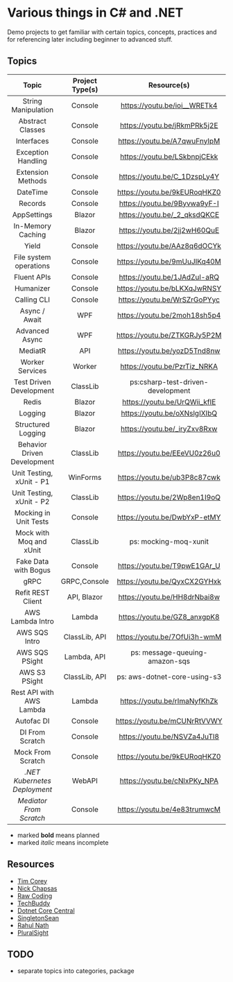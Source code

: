 # Various things in C# and .NET

Demo projects to get familiar with certain topics, concepts, practices and for referencing later including beginner to
advanced stuff.

## Topics

|            Topic             | Project Type(s) |            Resource(s)            |                  Project Name                  |           External Libs/Packages           |
|:----------------------------:|:---------------:|:---------------------------------:|:----------------------------------------------:|:------------------------------------------:|
|     String Manipulation      |     Console     |   https://youtu.be/ioi__WRETk4    |              String_Manipulation               |                    None                    |
|       Abstract Classes       |     Console     |   https://youtu.be/jRkmPRk5j2E    |              Abstract_Classes ...              |                    None                    |
|          Interfaces          |     Console     |   https://youtu.be/A7qwuFnyIpM    |                 Interfaces ...                 |                    None                    |
|      Exception Handling      |     Console     |   https://youtu.be/LSkbnpjCEkk    |               ExceptionsDemo ...               |                    None                    |
|      Extension Methods       |     Console     |   https://youtu.be/C_1DzspLy4Y    |                 ExtensionDemo                  |                    None                    |
|           DateTime           |     Console     |   https://youtu.be/9kEURoqHKZ0    |                    DateTime                    |                    None                    |
|           Records            |     Console     |   https://youtu.be/9Byvwa9yF-I    |                   RecordDemo                   |                    None                    |
|         AppSettings          |     Blazor      |   https://youtu.be/_2_qksdQKCE    |                AppSettingsDemo                 |                    None                    |
|      In-Memory Caching       |     Blazor      |   https://youtu.be/2jj2wH60QuE    |              InMemoryCaching ...               |    Microsoft.Extensions.Caching.Memory     |
|            Yield             |     Console     |   https://youtu.be/AAz8q6dOCYk    |                   YieldDemo                    |                    None                    |
|    File system operations    |     Console     |   https://youtu.be/9mUuJIKq40M    |                 FileSystemDemo                 |                    None                    |
|         Fluent APIs          |     Console     |   https://youtu.be/1JAdZul-aRQ    |               CreatingFluentAPIs               |                    None                    |
|          Humanizer           |     Console     |   https://youtu.be/bLKXqJwRNSY    |                 HumanizerDemo                  |               Humanizer.Core               |
|         Calling CLI          |     Console     |   https://youtu.be/WrSZrGoPYyc    |                   CallingCli                   |                  CliWrap                   |
|        Async / Await         |       WPF       |   https://youtu.be/2moh18sh5p4    |               Async_Programming                |                    None                    |
|        Advanced Async        |       WPF       |   https://youtu.be/ZTKGRJy5P2M    |                 Async_Advanced                 |                    None                    |
|           MediatR            |       API       |   https://youtu.be/yozD5Tnd8nw    | MediatRDemo [R](MediatRDemo_Library/README.MD) |                  MediatR                   |
|       Worker Services        |     Worker      |   https://youtu.be/PzrTiz_NRKA    |            WorkerService_Microsoft             |                  Serilog                   |
|   Test Driven Development    |    ClassLib     | ps:csharp-test-driven-development |                 DeskBooker ...                 |                   XUnit                    |
|            Redis             |     Blazor      |   https://youtu.be/UrQWii_kfIE    |                   RedisDemo                    |                   Redis                    |
|           Logging            |     Blazor      |   https://youtu.be/oXNslgIXIbQ    |                  LoggingDemo                   |                    None                    |
|      Structured Logging      |     Blazor      |   https://youtu.be/_iryZxv8Rxw    |                  SerilogDemo                   |                Serilog, Seq                |
| Behavior Driven Development  |    ClassLib     |   https://youtu.be/EEeVU0z26u0    |                SpecFlowBDD ...                 |     SpecFlow,FluentAssertions,Test.Sdk     |
|   Unit Testing, xUnit - P1   |    WinForms     |   https://youtu.be/ub3P8c87cwk    |                 XUnitDemo ...                  |                   xUnit                    |
|   Unit Testing, xUnit - P2   |    ClassLib     |   https://youtu.be/2Wp8en1I9oQ    |                 xUnitTutorial                  |                   xUnit                    |
|    Mocking in Unit Tests     |     Console     |   https://youtu.be/DwbYxP-etMY    |                  MoqDemo ...                   |                 Moq, xUnit                 |
|   Mock with Moq and xUnit    |    ClassLib     |       ps: mocking-moq-xunit       |                MockWithMoq ...                 |                 Moq, xUnit                 |
|     Fake Data with Bogus     |     Console     |   https://youtu.be/T9pwE1GAr_U    |             FakeDataWithBogus ...              |                   Bogus                    |
|             gRPC             |  GRPC,Console   |   https://youtu.be/QyxCX2GYHxk    |             GrpcClient, GrpcServer             | Google.Protobuf,Grpc.Net.Client,Grpc.Tools |
|      Refit REST Client       |   API, Blazor   |   https://youtu.be/HH8drNbai8w    |             ApiForRefit,UiForRefit             | Google.Protobuf,Grpc.Net.Client,Grpc.Tools |
|       AWS Lambda Intro       |     Lambda      |   https://youtu.be/GZ8_anxgpK8    |                 LambdaDemo ...                 |                    None                    |
|        AWS SQS Intro         |  ClassLib, API  |   https://youtu.be/7OfUi3h-wmM    |               WorkingWithSqs ...               |                 AWSSDK.SQS                 |
|        AWS SQS PSight        |   Lambda, API   |  ps: message-queuing-amazon-sqs   |                 Sqs-WebApi ...                 |                 AWSSDK...                  |
|        AWS S3 PSight         |  ClassLib, API  |   ps: aws-dotnet-core-using-s3    |               S3-LifeBackup ...                |               AWSSDK.S3 ...                |
|   Rest API with AWS Lambda   |     Lambda      |   https://youtu.be/rImaNyfKhZk    |            Lambda.Simple,MinimalApi            |                    None                    |
|          Autofac DI          |     Console     |   https://youtu.be/mCUNrRtVVWY    |                  Autofac ...                   |                  Autofac                   |
|       DI From Scratch        |     Console     |   https://youtu.be/NSVZa4JuTl8    |                 DIFromScratch                  |                    None                    |
|      Mock From Scratch       |     Console     |   https://youtu.be/9kEURoqHKZ0    |                  MockLib ...                   |       Microsoft.CodeAnalysis.CSharp        |
| _.NET Kubernetes Deployment_ |     WebAPI      |   https://youtu.be/cNlxPKy_NPA    |             KubernetesExample.Api              |                    None                    |
|   _Mediator From Scratch_    |     Console     |   https://youtu.be/4e83trumwcM    |            MediatorFromScratch ...             |                    None                    |

* marked **bold** means planned
* marked _italic_ means incomplete

## Resources

- [Tim Corey](https://www.youtube.com/user/IAmTimCorey)
- [Nick Chapsas](https://www.youtube.com/c/Elfocrash)
- [Raw Coding](https://www.youtube.com/c/RawCoding)
- [TechBuddy](https://www.youtube.com/c/TechBuddyTR)
- [Dotnet Core Central](https://www.youtube.com/c/DotNetCoreCentral)
- [SingletonSean](https://www.youtube.com/c/SingletonSean)
- [Rahul Nath](https://www.youtube.com/c/RahulNath)
- [PluralSight](https://pluralsight.com)

## TODO

- separate topics into categories, package